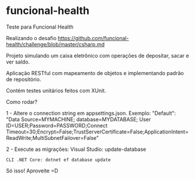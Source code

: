 # funcional-health
Teste para Funcional Health


Realizando o desafio https://github.com/funcional-health/challenge/blob/master/csharp.md

Projeto simulando um caixa eletrônico com operações de depositar, sacar e ver saldo.

Aplicação RESTful com mapeamento de objetos e implementando padrão de repositório.

Contém testes unitários feitos com XUnit.


Como rodar?

1 - Altere o connection string em appsettings.json.
Exemplo: "Default": "Data Source=MYMACHINE; database=MYDATABASE; User ID=USER;Password=PASSWORD;Connect Timeout=30;Encrypt=False;TrustServerCertificate=False;ApplicationIntent=ReadWrite;MultiSubnetFailover=False"

2 - Execute as migrações:
    Visual Studio: update-database
    
    CLI .NET Core: dotnet ef database update
    
Só isso! Aproveite =D
